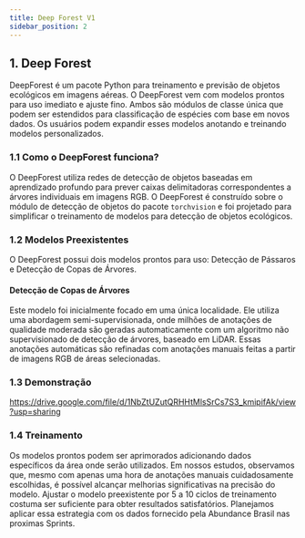 ```yaml
---
title: Deep Forest V1
sidebar_position: 2
---
```


## 1. Deep Forest

DeepForest é um pacote Python para treinamento e previsão de objetos ecológicos em imagens aéreas. O DeepForest vem com modelos prontos para uso imediato e ajuste fino. Ambos são módulos de classe única que podem ser estendidos para classificação de espécies com base em novos dados. Os usuários podem expandir esses modelos anotando e treinando modelos personalizados.

### 1.1 Como o DeepForest funciona?
O DeepForest utiliza redes de detecção de objetos baseadas em aprendizado profundo para prever caixas delimitadoras correspondentes a árvores individuais em imagens RGB. O DeepForest é construído sobre o módulo de detecção de objetos do pacote `torchvision` e foi projetado para simplificar o treinamento de modelos para detecção de objetos ecológicos.

### 1.2 Modelos Preexistentes
O DeepForest possui dois modelos prontos para uso: Detecção de Pássaros e Detecção de Copas de Árvores.

#### Detecção de Copas de Árvores
Este modelo foi inicialmente focado em uma única localidade. Ele utiliza uma abordagem semi-supervisionada, onde milhões de anotações de qualidade moderada são geradas automaticamente com um algoritmo não supervisionado de detecção de árvores, baseado em LiDAR. Essas anotações automáticas são refinadas com anotações manuais feitas a partir de imagens RGB de áreas selecionadas. 

### 1.3 Demonstração
https://drive.google.com/file/d/1NbZtUZutQRHHtMlsSrCs7S3_kmipifAk/view?usp=sharing

### 1.4 Treinamento
Os modelos prontos podem ser aprimorados adicionando dados específicos da área onde serão utilizados. Em nossos estudos, observamos que, mesmo com apenas uma hora de anotações manuais cuidadosamente escolhidas, é possível alcançar melhorias significativas na precisão do modelo. Ajustar o modelo preexistente por 5 a 10 ciclos de treinamento costuma ser suficiente para obter resultados satisfatórios. Planejamos aplicar essa estrategia com os dados fornecido pela Abundance Brasil nas proximas Sprints.
